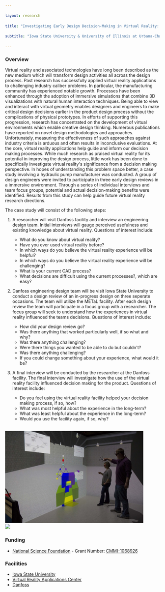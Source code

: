 ```yaml
---

layout: research

title: "Investigating Early Design Decision-Making in Virtual Reality: An Industry Case Study"

subtitle: "Iowa State University & University of Illinois at Urbana-Champaign"

---
```


### Overview

Virtual reality and associated technologies have long been described as the new medium which will transform design activities all across the design process. Past research has successfully applied virtual reality applications to challenging industry caliber problems. In particular, the manufacturing community has experienced notable growth. Processes have been enhanced through the adoption of immersive simulations that combine 3D visualizations with natural human interaction techniques. Being able to view and interact with virtual geometry enables designers and engineers to make critical design decisions earlier in the product design process without the complications of physical prototypes. In efforts of supporting this progression, research has concentrated on the development of virtual environments which enable creative design thinking. Numerous publications have reported on novel design methodologies and approaches. Unfortunately, measuring the effectiveness of such approaches against industry criteria is arduous and often results in inconclusive evaluations. At the core, virtual reality applications help guide and inform our decision making processes. While much research as praised virtual reality for its potential in improving the design process, little work has been done to specifically investigate virtual reality's significance from a decision making perspective. In hopes of understanding this problem space better, a case study involving a hydraulic pump manufacturer was conducted. A group of design engineers were invited to participate in three early design reviews in a immersive environment. Through a series of individual interviews and team focus groups, potential and actual decision-making benefits were identified. Results from this study can help guide future virtual reality research directions.

The case study will consist of the following steps:

1. A researcher will visit Danfoss facility and interview an engineering design team. Initial interviews will gauge perceived usefulness and existing knowledge about virtual reality. Questions of interest include:

	* What do you know about virtual reality? 
	* Have you ever used virtual reality before? 
	* In which ways do you believe the virtual reality experience will be helpful? 
	* In which ways do you believe the virtual reality experience will be challenging? 
	* What is your current CAD process? 
	* What decisions are difficult using the current processes?, which are easy? 

2. Danfoss engineering design team will be visit Iowa State University to conduct a design review of an in-progress design on three seperate occasions. The team will utilize the METaL facility. After each design review the team will participate in a focus group with a researcher. The focus group will seek to understand how the experiences in virtual reality influenced the teams decisions. Questions of interest include:

	* How did your design review go? 
	* Was there anything that worked particularly well, if so what and why? 
	* Was there anything challenging? 
	* Were there things you wanted to be able to do but couldn't? 
	* Was there anything challenging? 
	* If you could change something about your experience, what would it be? 
	
3. A final interview will be conducted by the researcher at the Danfoss facility. The final interview will investigate how the use of the virtual reality facility influenced decision making for the product. Questions of interest include:

	* Do you feel using the virtual reality facility helped your decision making process, if so, how?
	* What was most helpful about the experience in the long-term?
	* What was least helpful about the experience in the long-term?
	* Would you use the facility again, if so, why?
	
<br>
<img src="metal.jpg" width="450">
<br>
<img src="metalpump.jpg" width="450">

### Funding
- [National Science Foundation](http://www.nsf.gov) - Grant Number: [CMMI-1068926](http://nsf.gov/awardsearch/showAward.do?AwardNumber=1068926)

### Facilities
- [Iowa State University](http://www.iastate.edu)
- [Virtual Reality Applications Center](http://www.vrac.iastate.edu/)
- [Danfoss](http://www.danfoss.com/North_America/)